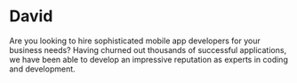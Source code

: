 # David
Are you looking to hire sophisticated mobile app developers for your business needs? Having churned out thousands of successful applications, we have been able to develop an impressive reputation as experts in coding and development.

